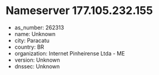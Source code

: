 # Nameserver 177.105.232.155

* as_number: 262313
* name: Unknown
* city: Paracatu
* country: BR
* organization: Internet Pinheirense Ltda - ME
* version: Unknown
* dnssec: Unknown
